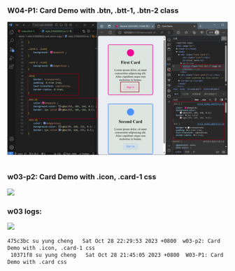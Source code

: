 ### W04-P1: Card Demo with .btn, .btt-1, .btn-2 class

![](w04-p1.png)
 ```
 
 ```

 ### w03-p2: Card Demo with .icon, .card-1 css

 ![](w03-p2.png)

 ### w03 logs:

 ![](w03-p3.png)

```
475c3bc su yung cheng   Sat Oct 28 22:29:53 2023 +0800  w03-p2: Card Demo with .icon, .card-1 css
 10371f8 su yung cheng   Sat Oct 28 21:45:05 2023 +0800  W03-P1: Card Demo with .card css
```
 